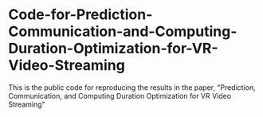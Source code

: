 # Code-for-Prediction-Communication-and-Computing-Duration-Optimization-for-VR-Video-Streaming
This is the public code for reproducing the results in the paper, "Prediction, Communication, and Computing Duration Optimization for VR Video Streaming"
